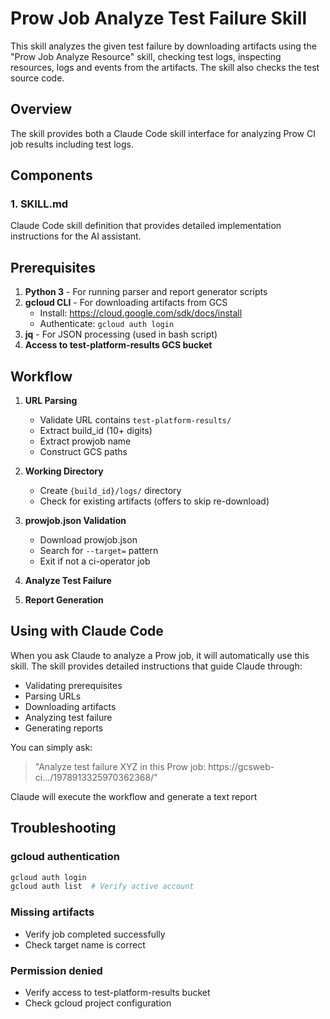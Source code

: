 # Prow Job Analyze Test Failure Skill

This skill analyzes the given test failure by downloading artifacts using the "Prow Job Analyze Resource" skill, checking test logs, inspecting resources, logs and events from the artifacts. The skill also checks the test source code.

## Overview

The skill provides both a Claude Code skill interface for analyzing Prow CI job results including test logs.

## Components

### 1. SKILL.md
Claude Code skill definition that provides detailed implementation instructions for the AI assistant.

## Prerequisites

1. **Python 3** - For running parser and report generator scripts
2. **gcloud CLI** - For downloading artifacts from GCS
   - Install: https://cloud.google.com/sdk/docs/install
   - Authenticate: `gcloud auth login`
3. **jq** - For JSON processing (used in bash script)
4. **Access to test-platform-results GCS bucket**

## Workflow

1. **URL Parsing**
   - Validate URL contains `test-platform-results/`
   - Extract build_id (10+ digits)
   - Extract prowjob name
   - Construct GCS paths

2. **Working Directory**
   - Create `{build_id}/logs/` directory
   - Check for existing artifacts (offers to skip re-download)

3. **prowjob.json Validation**
   - Download prowjob.json
   - Search for `--target=` pattern
   - Exit if not a ci-operator job

4. **Analyze Test Failure**

6. **Report Generation**

## Using with Claude Code

When you ask Claude to analyze a Prow job, it will automatically use this skill. The skill provides detailed instructions that guide Claude through:
- Validating prerequisites
- Parsing URLs
- Downloading artifacts
- Analyzing test failure
- Generating reports

You can simply ask:
> "Analyze test failure XYZ in this Prow job: https://gcsweb-ci.../1978913325970362368/"

Claude will execute the workflow and generate a text report

## Troubleshooting

### gcloud authentication
```bash
gcloud auth login
gcloud auth list  # Verify active account
```

### Missing artifacts
- Verify job completed successfully
- Check target name is correct

### Permission denied
- Verify access to test-platform-results bucket
- Check gcloud project configuration
